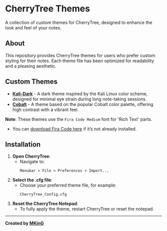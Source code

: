 # CherryTree Themes

A collection of custom themes for CherryTree, designed to enhance the look and feel of your notes.

## About
This repository provides CherryTree themes for users who prefer custom styling for their notes. Each theme file has been optimized for readability and a pleasing aesthetic.

## Custom Themes
- **[Kali-Dark](#CheryTree_Config_KaliDark.cfg)** - A dark theme inspired by the Kali Linux color scheme, designed for minimal eye strain during long note-taking sessions.
- **[Cobalt](#CherryTree_Config_Cobalt.cfg)** - A theme based on the popular Cobalt color palette, offering high contrast with a vibrant feel.

**Note**: These themes use the `Fira Code Medium` font for 'Rich Text' parts.
- You can [download Fira Code here](https://fonts.google.com/specimen/Fira+Code) if it’s not already installed.


## Installation

1. **Open CherryTree**:
    - Navigate to:
      ```text
      Menubar > File > Preferences > Import...
      ```
2. **Select the .cfg file**:
    - Choose your preferred theme file, for example:
      ```text
      CherryTree_Config.cfg
      ```
3. **Reset the CherryTree Notepad**:
    - To fully apply the theme, restart CherryTree or reset the notepad.

---

**Created by [MKinG](https://github.com/MKinG4ever)**
